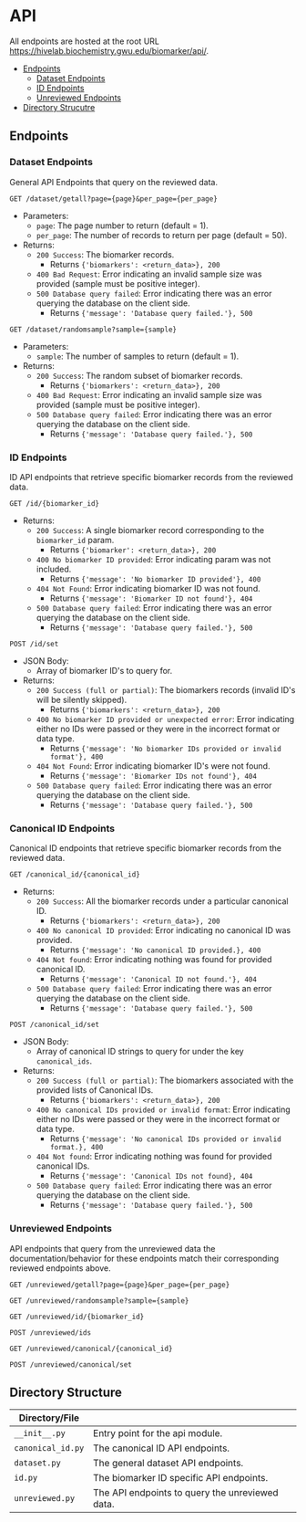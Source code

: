 # API 

All endpoints are hosted at the root URL https://hivelab.biochemistry.gwu.edu/biomarker/api/.

- [Endpoints](#endpoints)
    - [Dataset Endpoints](#dataset-endpoints)
    - [ID Endpoints](#id-endpoints)
    - [Unreviewed Endpoints](#unreviewed-endpoints)
- [Directory Strucutre](#directory-structure)

## Endpoints 

### Dataset Endpoints 

General API Endpoints that query on the reviewed data. 

`GET /dataset/getall?page={page}&per_page={per_page}`
- Parameters:
    - `page`: The page number to return (default = 1).
    - `per_page`: The number of records to return per page (default = 50).
- Returns:
    - `200 Success`: The biomarker records. 
        - Returns `{'biomarkers': <return_data>}, 200`
    - `400 Bad Request`: Error indicating an invalid sample size was provided (sample must be positive integer). 
    - `500 Database query failed`: Error indicating there was an error querying the database on the client side.
        - Returns `{'message': 'Database query failed.'}, 500`
  
`GET /dataset/randomsample?sample={sample}`
- Parameters:
    - `sample`: The number of samples to return (default = 1).
- Returns:
    - `200 Success`: The random subset of biomarker records.
        - Returns `{'biomarkers': <return_data>}, 200`
    - `400 Bad Request`: Error indicating an invalid sample size was provided (sample must be positive integer). 
    - `500 Database query failed`: Error indicating there was an error querying the database on the client side.
        - Returns `{'message': 'Database query failed.'}, 500`

### ID Endpoints 

ID API endpoints that retrieve specific biomarker records from the reviewed data.

`GET /id/{biomarker_id}`  
- Returns: 
    - `200 Success`: A single biomarker record corresponding to the `biomarker_id` param. 
        - Returns `{'biomarker': <return_data>}, 200`
    - `400 No biomarker ID provided`: Error indicating param was not included. 
        - Returns `{'message': 'No biomarker ID provided'}, 400`
    - `404 Not Found`: Error indicating biomarker ID was not found. 
        - Returns `{'message': 'Biomarker ID not found'}, 404`
    - `500 Database query failed`: Error indicating there was an error querying the database on the client side.
        - Returns `{'message': 'Database query failed.'}, 500`

`POST /id/set`
- JSON Body:
    - Array of biomarker ID's to query for. 
- Returns: 
    - `200 Success (full or partial)`: The biomarkers records (invalid ID's will be silently skipped).
        - Returns `{'biomarkers': <return_data>}, 200`
    - `400 No biomarker ID provided or unexpected error`: Error indicating either no IDs were passed or they were in the incorrect format or data type. 
        - Returns `{'message': 'No biomarker IDs provided or invalid format'}, 400`
    - `404 Not Found`: Error indicating biomarker ID's were not found. 
        - Returns `{'message': 'Biomarker IDs not found'}, 404`
    - `500 Database query failed`: Error indicating there was an error querying the database on the client side.
        - Returns `{'message': 'Database query failed.'}, 500`

### Canonical ID Endpoints

Canonical ID endpoints that retrieve specific biomarker records from the reviewed data.

`GET /canonical_id/{canonical_id}`
- Returns:
    - `200 Success`: All the biomarker records under a particular canonical ID.
        - Returns `{'biomarkers': <return_data>}, 200`
    - `400 No canonical ID provided`: Error indicating no canonical ID was provided.
        - Returns `{'message': 'No canonical ID provided.}, 400`
    - `404 Not found`: Error indicating nothing was found for provided canonical ID.
        - Returns `{'message': 'Canonical ID not found.'}, 404`
    - `500 Database query failed`: Error indicating there was an error querying the database on the client side.
        - Returns `{'message': 'Database query failed.'}, 500`

`POST /canonical_id/set`
- JSON Body: 
    - Array of canonical ID strings to query for under the key `canonical_ids`.
- Returns:
    - `200 Success (full or partial)`: The biomarkers associated with the provided lists of Canonical IDs.
        - Returns `{'biomarkers': <return_data>}, 200`
    - `400 No canonical IDs provided or invalid format`: Error indicating either no IDs were passed or they were in the incorrect format or data type.
        - Returns `{'message': 'No canonical IDs provided or invalid format.}, 400`
    - `404 Not found`: Error indicating nothing was found for provided canonical IDs.
        - Returns `{'message': 'Canonical IDs not found}, 404`
    - `500 Database query failed`: Error indicating there was an error querying the database on the client side.
        - Returns `{'message': 'Database query failed.'}, 500`

### Unreviewed Endpoints

API endpoints that query from the unreviewed data the documentation/behavior for these endpoints match their corresponding reviewed endpoints above. 

`GET /unreviewed/getall?page={page}&per_page={per_page}`  

`GET /unreviewed/randomsample?sample={sample}`  

`GET /unreviewed/id/{biomarker_id}`  

`POST /unreviewed/ids`  

`GET /unreviewed/canonical/{canonical_id}`  

`POST /unreviewed/canonical/set`

## Directory Structure 

| Directory/File                |                                                                   |
|-------------------------------|-------------------------------------------------------------------|
| `__init__.py`                 | Entry point for the api module.                                   |
| `canonical_id.py`             | The canonical ID API endpoints. |
| `dataset.py`                  | The general dataset API endpoints.          | 
| `id.py`                       | The biomarker ID specific API endpoints.     |
| `unreviewed.py`               | The API endpoints to query the unreviewed data. |
